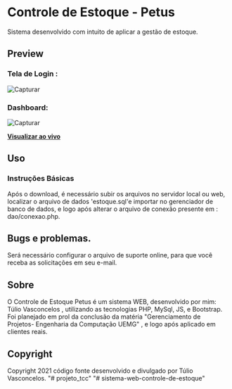 # Controle de Estoque - Petus

Sistema desenvolvido com intuito de aplicar a gestão de estoque.

## Preview

### Tela de Login :

![Capturar](https://user-images.githubusercontent.com/57222479/104737553-2b7cc080-5723-11eb-83fb-03d54c3d68ad.JPG)

### Dashboard:

![Capturar](https://user-images.githubusercontent.com/57222479/104737888-98905600-5723-11eb-872d-3f641baec890.JPG)



**[Visualizar ao vivo](http://petustech.tk/estoque/index.php)**

## Uso

### Instruções Básicas

Após o download, é necessário subir os arquivos no servidor local ou web, localizar o arquivo de dados 'estoque.sql'e importar no gerenciador de banco de dados, e logo após alterar o arquivo de conexão presente em : dao/conexao.php.


## Bugs e problemas.

Será necessário configurar o arquivo de suporte online, para que você receba as solicitações em seu e-mail.

## Sobre

O Controle de Estoque Petus é um sistema WEB, desenvolvido por mim: Túlio Vasconcelos , utilizando as tecnologias PHP, MySql, JS, e Bootstrap. Foi planejado em prol da conclusão da matéria "Gerenciamento de Projetos- Engenharia da Computação UEMG" , e logo após aplicado em clientes reais.

## Copyright

Copyright 2021 código fonte desenvolvido e divulgado por Túlio Vasconcelos.
"# projeto_tcc" 
"# sistema-web-controle-de-estoque" 
